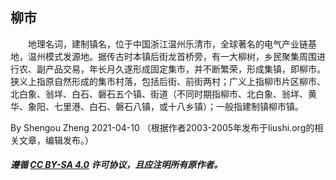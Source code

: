## 柳市
　　地理名词，建制镇名，位于中国浙江温州乐清市，全球著名的电气产业链基地，温州模式发源地。据传古时本镇后街龙首桥旁，有一大柳树，乡民聚集周围进行农、副产品交易，年长月久遂形成固定集市，并不断繁荣，形成集镇，即柳市。狭义上指原自然形成的集市村落，包括后街、前街两村；广义上指柳市片区柳市、北白象、翁垟、白石、磐石五个镇、街道（不同时期指柳市、北白象、翁垟、黄华、象阳、七里港、白石、磐石八镇，或十八乡镇）；一般指建制镇柳市镇。

By Shengou Zheng 2021-04-10 （根据作者2003-2005年发布于liushi.org的相关文章，编辑发布。）
##### 遵循 [CC BY-SA 4.0](https://creativecommons.org/licenses/by-sa/4.0/) 许可协议，且应注明所有原作者。
